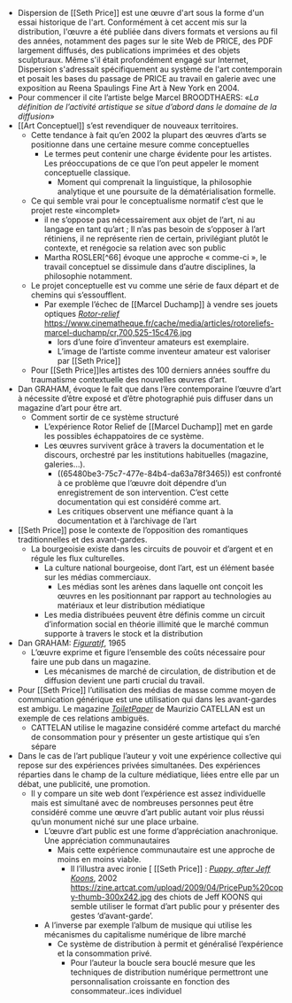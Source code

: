 - Dispersion de [[Seth Price]] est une œuvre d'art sous la forme d'un essai historique de l'art. Conformément à cet accent mis sur la distribution, l'œuvre a été publiée dans divers formats et versions au fil des années, notamment des pages sur le site Web de PRICE, des PDF largement diffusés, des publications imprimées et des objets sculpturaux. Même s'il était profondément engagé sur Internet, Dispersion s'adressait spécifiquement au système de l'art contemporain et posait les bases du passage de PRICE au travail en galerie avec une exposition au Reena Spaulings Fine Art à New York en 2004.
- Pour commencer il cite l’artiste belge Marcel BROODTHAERS: «*La définition de l’activité artistique se situe d’abord dans le domaine de la diffusion*»
- [[Art Conceptuel]] s’est revendiquer de nouveaux territoires.
	- Cette tendance à fait qu’en 2002 la plupart des œuvres d’arts se positionne dans une certaine mesure comme conceptuelles
		- Le termes peut contenir une charge évidente pour les artistes. Les préoccupations de ce que l’on peut appeler le moment conceptuelle classique.
			- Moment qui comprenait la linguistique, la philosophie analytique et une poursuite de la dématérialisation formelle.
	- Ce qui semble vrai pour le conceptualisme normatif c’est que le projet reste «incomplet»
		- il ne s’oppose pas nécessairement aux objet de l’art, ni au langage en tant qu’art ; Il n’as pas besoin de s’opposer à l’art rétiniens, il ne représente rien de certain, privilégiant plutôt le contexte, et renégocie sa relation avec son public
		- Martha ROSLER[^66] évoque une approche « comme-ci », le travail conceptuel se dissimule dans d’autre disciplines, la philosophie notamment.
	- Le projet conceptuelle est vu comme une série de faux départ et de chemins qui s’essoufflent.
		- Par exemple l’échec de [[Marcel Duchamp]] à vendre ses jouets optiques [*Rotor-relief*](https://www.cinematheque.fr/article/1586.html) https://www.cinematheque.fr/cache/media/articles/rotoreliefs-marcel-duchamp/cr,700,525-15c476.jpg
			- lors d’une foire d’inventeur amateurs est exemplaire.
			- L’image  de l’artiste comme inventeur amateur est valoriser par [[Seth Price]]
	- Pour [[Seth Price]]les artistes des 100 derniers années souffre du traumatisme contextuelle des nouvelles œuvres d’art.
- Dan GRAHAM, évoque le fait que dans l’ère contemporaine l’œuvre d’art à nécessite d’être exposé et d’être photographié puis diffuser dans un magazine d’art pour être art.
	- Comment sortir de ce système structuré
		- L’expérience Rotor Relief de [[Marcel Duchamp]] met en garde les possibles échappatoires de ce système.
		- Les œuvres survivent grâce à travers la documentation et le discours, orchestré par les institutions habituelles (magazine, galeries…).
			- ((65480be3-75c7-477e-84b4-da63a78f3465)) est confronté à ce problème que l’œuvre doit dépendre d’un enregistrement de son intervention. C’est cette documentation qui est considéré comme art.
			- Les critiques observent une méfiance quant à la documentation et à l’archivage de l’art
- [[Seth Price]] pose le contexte de l’opposition des romantiques traditionnelles et des avant-gardes.
	- La bourgeoisie existe dans les circuits de pouvoir et d’argent et en régule les flux culturelles.
		- La culture national bourgeoise, dont l’art, est un élément basée sur les médias commerciaux.
			- Les médias sont les arènes dans laquelle ont conçoit les œuvres en les positionnant par rapport au technologies au matériaux et leur distribution médiatique
		- Les media distribuées peuvent être définis comme un circuit d’information social en théorie illimité que le marché commun supporte à travers le stock et la distribution
- Dan GRAHAM: [*Figuratif*](https://renaissancesociety.org/exhibitions/314/dan-graham-selected-works/), 1965
	- L’œuvre exprime et figure l’ensemble des coûts nécessaire pour faire une pub dans un magazine.
		- Les mécanismes de marché de circulation, de distribution et de diffusion devient une parti crucial du travail.
- Pour [[Seth Price]] l’utilisation des médias de masse comme moyen de communication générique est une utilisation qui dans les avant-gardes est ambigu. Le magazine [*ToiletPaper*](https://www.toiletpapermagazine.org/) de Maurizio CATELLAN est un exemple de ces relations ambiguës.
	- CATTELAN utilise le magazine considéré comme artefact du marché de consommation pour y présenter un geste artistique qui s’en sépare
- Dans le cas de l’art publique l’auteur y voit une expérience collective qui repose sur des expériences privées simultanées. Des expériences réparties dans le champ de la culture médiatique, liées entre elle par un débat, une publicité, une promotion.
	- Il y compare un site web dont l’expérience est assez individuelle mais est simultané avec de nombreuses personnes peut être considéré comme une œuvre d’art public autant voir plus réussi qu’un monument niché sur une place urbaine.
		- L’œuvre d’art public est une forme d’appréciation anachronique. Une appréciation communautaires
			- Mais cette expérience communautaire est une approche de moins en moins viable.
				- Il l’illustra avec ironie [ [[Seth Price]] : [*Puppy, after Jeff Koons*](https://zine.artcat.com/2009/04/index.html), 2002 https://zine.artcat.com/upload/2009/04/PricePup%20copy-thumb-300x242.jpg des chiots de Jeff KOONS qui semble utiliser le format d’art public pour y présenter des gestes ‘d’avant-garde’.
		- A l’inverse par exemple l’album de musique qui utilise les mécanismes du capitalisme numérique de libre marché
			- Ce système de distribution à permit et généralisé l’expérience et la consommation privé.
				- Pour l’auteur la boucle sera bouclé mesure que les techniques de distribution numérique permettront une personnalisation croissante en fonction des consommateur..ices individuel